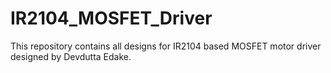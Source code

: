 # IR2104_MOSFET_Driver
This repository contains all designs for IR2104 based MOSFET motor driver designed by Devdutta Edake.
